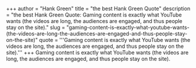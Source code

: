 +++
author = "Hank Green"
title = "the best Hank Green Quote"
description = "the best Hank Green Quote: Gaming content is exactly what YouTube wants (the videos are long, the audiences are engaged, and thus people stay on the site)."
slug = "gaming-content-is-exactly-what-youtube-wants-(the-videos-are-long-the-audiences-are-engaged-and-thus-people-stay-on-the-site)"
quote = '''Gaming content is exactly what YouTube wants (the videos are long, the audiences are engaged, and thus people stay on the site).'''
+++
Gaming content is exactly what YouTube wants (the videos are long, the audiences are engaged, and thus people stay on the site).
